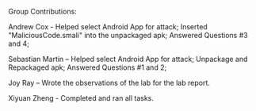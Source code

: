 Group Contributions:

Andrew Cox - Helped select Android App for attack; Inserted "MaliciousCode.smali" into the unpackaged apk; Answered Questions #3 and 4;

Sebastian Martin – Helped select Android App for attack; Unpackage and Repackaged apk; Answered Questions #1 and 2;

Joy Ray – Wrote the observations of the lab for the lab report.

Xiyuan Zheng - Completed and ran all tasks.
